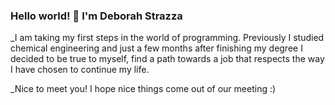 ### Hello world! 👋 I'm Deborah Strazza

_I am taking my first steps in the world of programming. Previously I studied chemical engineering and just a few months after finishing my degree I decided to be true to myself, find a path towards a job that respects the way I have chosen to continue my life.

_Nice to meet you! I hope nice things come out of our meeting :)

<!--
**strazzadc/strazzadc** is a ✨ _special_ ✨ repository because its `README.md` (this file) appears on your GitHub profile.

Here are some ideas to get you started:

- 🔭 I’m currently working on ...
- 🌱 I’m currently learning ...
- 👯 I’m looking to collaborate on ...
- 🤔 I’m looking for help with ...
- 💬 Ask me about ...
- 📫 How to reach me: ...
- 😄 Pronouns: ...
- ⚡ Fun fact: ...
-->
